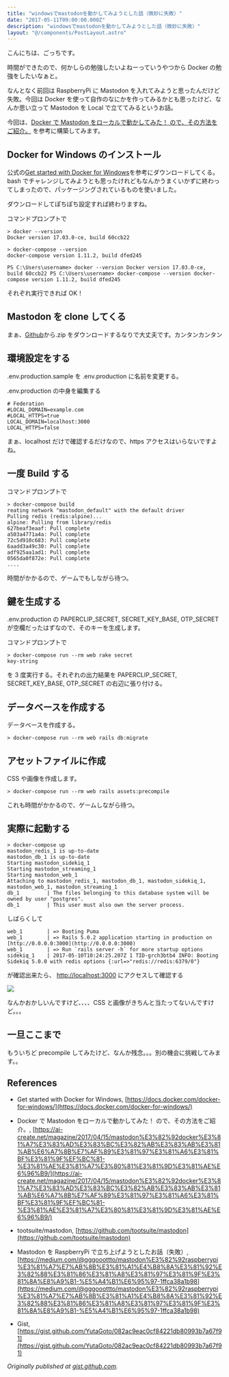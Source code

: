 ```yaml
---
title: "windowsでmastodonを動かしてみようとした話（微妙に失敗）"
date: "2017-05-11T09:00:00.000Z"
description: "windowsでmastodonを動かしてみようとした話（微妙に失敗）"
layout: "@/components/PostLayout.astro"
---
```


こんにちは、ごっちです。

時間ができたので、何かしらの勉強したいよねーっていうやつから Docker の勉強をしたいなぁと。

なんとなく前回は RaspberryPi に Mastodon を入れてみようと思ったんだけど失敗。今回は Docker を使って自作のなにかを作ってみるかとも思ったけど、なんか思い立って Mastodon を Local で立ててみるというお話。

今回は、[Docker で Mastodon をローカルで動かしてみた！ ので、その方法をご紹介。](https://ai-create.net/magazine/2017/04/15/mastodon%E3%82%92docker%E3%81%A7%E3%83%AD%E3%83%BC%E3%82%AB%E3%83%AB%E3%81%AB%E6%A7%8B%E7%AF%89%E3%81%97%E3%81%A6%E3%81%BF%E3%81%9F%EF%BC%81-%E3%81%AE%E3%81%A7%E3%80%81%E3%81%9D%E3%81%AE%E6%96%B9/) を参考に構築してみます。

## Docker for Windows のインストール

公式の[Get started with Docker for Windows](https://docs.docker.com/docker-for-windows/)を参考にダウンロードしてくる。 bash でチャレンジしてみようとも思ったけれどもなんかうまくいかずに終わってしまったので、パッケージングされているものを使いました。

ダウンロードしてぽちぽち設定すれば終わりますね。

コマンドプロンプトで

    > docker --version
    Docker version 17.03.0-ce, build 60ccb22

    > docker-compose --version
    docker-compose version 1.11.2, build dfed245

    PS C:\Users\username> docker --version Docker version 17.03.0-ce, build 60ccb22 PS C:\Users\username> docker-compose --version docker-compose version 1.11.2, build dfed245

それぞれ実行できれば OK！

## Mastodon を clone してくる

まぁ、[Github](https://github.com/tootsuite/mastodon)から.zip をダウンロードするなりで大丈夫です。カンタンカンタン

## 環境設定をする

.env.production.sample を .env.production に名前を変更する。

.env.production の中身を編集する

    # Federation
    #LOCAL_DOMAIN=example.com
    #LOCAL_HTTPS=true
    LOCAL_DOMAIN=localhost:3000
    LOCAL_HTTPS=false

まぁ、localhost だけで確認するだけなので、https アクセスはいらないですよね。

## 一度 Build する

コマンドプロンプトで

    > docker-compose build
    reating network "mastodon_default" with the default driver
    Pulling redis (redis:alpine)...
    alpine: Pulling from library/redis
    627beaf3eaaf: Pull complete
    a503a4771a4a: Pull complete
    72c5d910c683: Pull complete
    6aadd3a49c30: Pull complete
    adf925aa1ad1: Pull complete
    0565da0f872e: Pull complete
    ....

時間がかかるので、ゲームでもしながら待つ。

## 鍵を生成する

.env.production の PAPERCLIP_SECRET, SECRET_KEY_BASE, OTP_SECRET が空欄だったはずなので、そのキーを生成します。

コマンドプロンプトで

    > docker-compose run --rm web rake secret
    key-string

を 3 度実行する。それぞれの出力結果を PAPERCLIP_SECRET, SECRET_KEY_BASE, OTP_SECRET の右辺に張り付ける。

## データベースを作成する

データベースを作成する。

    > docker-compose run --rm web rails db:migrate

## アセットファイルに作成

CSS や画像を作成します。

    > docker-compose run --rm web rails assets:precompile

これも時間がかかるので、ゲームしながら待つ。

## 実際に起動する

    > docker-compose up
    mastodon_redis_1 is up-to-date
    mastodon_db_1 is up-to-date
    Starting mastodon_sidekiq_1
    Starting mastodon_streaming_1
    Starting mastodon_web_1
    Attaching to mastodon_redis_1, mastodon_db_1, mastodon_sidekiq_1, mastodon_web_1, mastodon_streaming_1
    db_1         | The files belonging to this database system will be owned by user "postgres".
    db_1         | This user must also own the server process.

しばらくして

    web_1        | => Booting Puma
    web_1        | => Rails 5.0.2 application starting in production on [http://0.0.0.0:3000](http://0.0.0.0:3000)
    web_1        | => Run `rails server -h` for more startup options
    sidekiq_1    | 2017-05-10T10:24:25.207Z 1 TID-grch3btb4 INFO: Booting Sidekiq 5.0.0 with redis options {:url=>"redis://redis:6379/0"}

が確認出来たら、 [http://localhost:3000](http://localhost:3000/) にアクセスして確認する

![](https://cdn-images-1.medium.com/max/4000/0*-mByBUVzw5XdHNtC.PNG)

なんかおかしいんですけど、、、、CSS と画像がきちんと当たってないんですけど。。。

## 一旦ここまで

もういちど precompile してみたけど、なんか残念。。。別の機会に挑戦してみます。。

## References

- Get started with Docker for Windows, [https://docs.docker.com/docker-for-windows/](https://docs.docker.com/docker-for-windows/)

- Docker で Mastodon をローカルで動かしてみた！ ので、その方法をご紹介。, [https://ai-create.net/magazine/2017/04/15/mastodon%E3%82%92docker%E3%81%A7%E3%83%AD%E3%83%BC%E3%82%AB%E3%83%AB%E3%81%AB%E6%A7%8B%E7%AF%89%E3%81%97%E3%81%A6%E3%81%BF%E3%81%9F%EF%BC%81-%E3%81%AE%E3%81%A7%E3%80%81%E3%81%9D%E3%81%AE%E6%96%B9/](https://ai-create.net/magazine/2017/04/15/mastodon%E3%82%92docker%E3%81%A7%E3%83%AD%E3%83%BC%E3%82%AB%E3%83%AB%E3%81%AB%E6%A7%8B%E7%AF%89%E3%81%97%E3%81%A6%E3%81%BF%E3%81%9F%EF%BC%81-%E3%81%AE%E3%81%A7%E3%80%81%E3%81%9D%E3%81%AE%E6%96%B9/)

- tootsuite/mastodon, [https://github.com/tootsuite/mastodon](https://github.com/tootsuite/mastodon)

- Mastodon を RaspberryPi で立ち上げようとしたお話（失敗）, [https://medium.com/@gggooottto/mastodon%E3%82%92raspberrypi%E3%81%A7%E7%AB%8B%E3%81%A1%E4%B8%8A%E3%81%92%E3%82%88%E3%81%86%E3%81%A8%E3%81%97%E3%81%9F%E3%81%8A%E8%A9%B1-%E5%A4%B1%E6%95%97-1ffca38a1b98](https://medium.com/@gggooottto/mastodon%E3%82%92raspberrypi%E3%81%A7%E7%AB%8B%E3%81%A1%E4%B8%8A%E3%81%92%E3%82%88%E3%81%86%E3%81%A8%E3%81%97%E3%81%9F%E3%81%8A%E8%A9%B1-%E5%A4%B1%E6%95%97-1ffca38a1b98)

- Gist, [https://gist.github.com/YutaGoto/082ac9eac0cf84221db80993b7a67f91](https://gist.github.com/YutaGoto/082ac9eac0cf84221db80993b7a67f91)

_Originally published at [gist.github.com](https://gist.github.com/YutaGoto/082ac9eac0cf84221db80993b7a67f91)._
